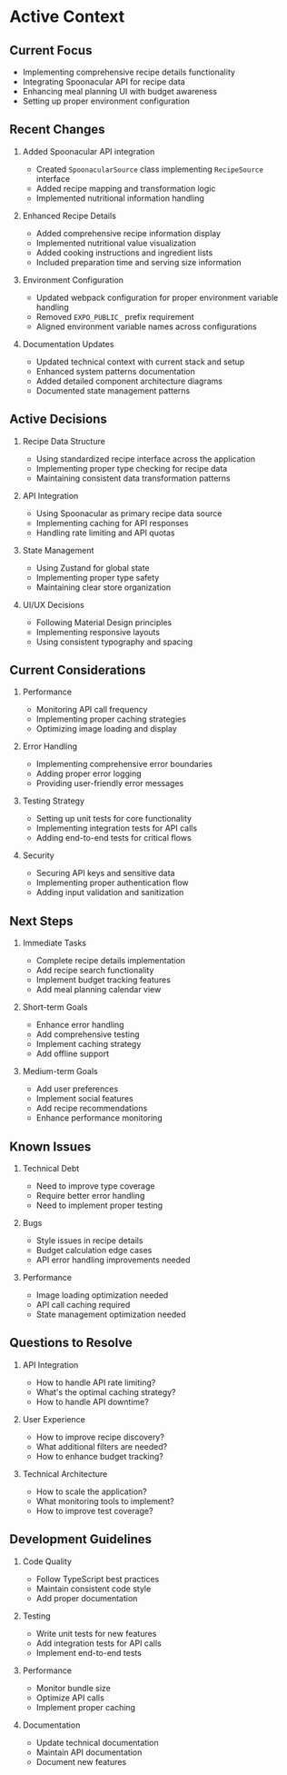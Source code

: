 # Active Context

## Current Focus
- Implementing comprehensive recipe details functionality
- Integrating Spoonacular API for recipe data
- Enhancing meal planning UI with budget awareness
- Setting up proper environment configuration

## Recent Changes
1. Added Spoonacular API integration
   - Created `SpoonacularSource` class implementing `RecipeSource` interface
   - Added recipe mapping and transformation logic
   - Implemented nutritional information handling

2. Enhanced Recipe Details
   - Added comprehensive recipe information display
   - Implemented nutritional value visualization
   - Added cooking instructions and ingredient lists
   - Included preparation time and serving size information

3. Environment Configuration
   - Updated webpack configuration for proper environment variable handling
   - Removed `EXPO_PUBLIC_` prefix requirement
   - Aligned environment variable names across configurations

4. Documentation Updates
   - Updated technical context with current stack and setup
   - Enhanced system patterns documentation
   - Added detailed component architecture diagrams
   - Documented state management patterns

## Active Decisions
1. Recipe Data Structure
   - Using standardized recipe interface across the application
   - Implementing proper type checking for recipe data
   - Maintaining consistent data transformation patterns

2. API Integration
   - Using Spoonacular as primary recipe data source
   - Implementing caching for API responses
   - Handling rate limiting and API quotas

3. State Management
   - Using Zustand for global state
   - Implementing proper type safety
   - Maintaining clear store organization

4. UI/UX Decisions
   - Following Material Design principles
   - Implementing responsive layouts
   - Using consistent typography and spacing

## Current Considerations
1. Performance
   - Monitoring API call frequency
   - Implementing proper caching strategies
   - Optimizing image loading and display

2. Error Handling
   - Implementing comprehensive error boundaries
   - Adding proper error logging
   - Providing user-friendly error messages

3. Testing Strategy
   - Setting up unit tests for core functionality
   - Implementing integration tests for API calls
   - Adding end-to-end tests for critical flows

4. Security
   - Securing API keys and sensitive data
   - Implementing proper authentication flow
   - Adding input validation and sanitization

## Next Steps
1. Immediate Tasks
   - Complete recipe details implementation
   - Add recipe search functionality
   - Implement budget tracking features
   - Add meal planning calendar view

2. Short-term Goals
   - Enhance error handling
   - Add comprehensive testing
   - Implement caching strategy
   - Add offline support

3. Medium-term Goals
   - Add user preferences
   - Implement social features
   - Add recipe recommendations
   - Enhance performance monitoring

## Known Issues
1. Technical Debt
   - Need to improve type coverage
   - Require better error handling
   - Need to implement proper testing

2. Bugs
   - Style issues in recipe details
   - Budget calculation edge cases
   - API error handling improvements needed

3. Performance
   - Image loading optimization needed
   - API call caching required
   - State management optimization needed

## Questions to Resolve
1. API Integration
   - How to handle API rate limiting?
   - What's the optimal caching strategy?
   - How to handle API downtime?

2. User Experience
   - How to improve recipe discovery?
   - What additional filters are needed?
   - How to enhance budget tracking?

3. Technical Architecture
   - How to scale the application?
   - What monitoring tools to implement?
   - How to improve test coverage?

## Development Guidelines
1. Code Quality
   - Follow TypeScript best practices
   - Maintain consistent code style
   - Add proper documentation

2. Testing
   - Write unit tests for new features
   - Add integration tests for API calls
   - Implement end-to-end tests

3. Performance
   - Monitor bundle size
   - Optimize API calls
   - Implement proper caching

4. Documentation
   - Update technical documentation
   - Maintain API documentation
   - Document new features 